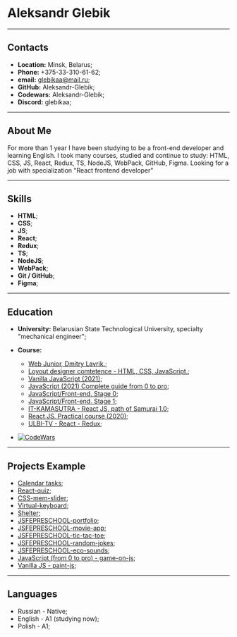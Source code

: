 # Aleksandr Glebik

***

## Contacts
- **Location:** Minsk, Belarus;
- **Phone:** +375-33-310-61-62;
- **email:** glebikaa@mail.ru;
- **GitHub:** Aleksandr-Glebik;
- **Codewars:** Aleksandr-Glebik;
- **Discord:** glebikaa;

***
## About Me

For more than 1 year  I have been studying to be a front-end developer and learning English.
I took many courses, studied and continue to study: HTML, CSS, JS, React, Redux, TS, NodeJS, WebPack, GitHub, Figma.
Looking for a job with specialization "React frontend developer"

***
## Skills
- **HTML**;
- **CSS**;
- **JS**;
- **React**;
- **Redux**;
- **TS**;
- **NodeJS**;
- **WebPack**;
- **Git / GitHub**;
- **Figma**;
***

## Education
* **University:** Belarusian State Technological University, specialty "mechanical engineer";

* **Course:**
    * [Web Junior, Dmitry Lavrik.](https://www.youtube.com/watch?v=8i3iTVsdnrg&list=PLyeqauxei6jddpCRnLoQIpkRGxaip5pJ4);
    * [Loyout designer comtetence - HTML, CSS, JavaScript.](https://www.mishanep.com/);
    * [Vanilla JavaScript (2021)](https://www.udemy.com/course/jacascript-for-beginners/);
    * [JavaScript (2021) Complete guide from 0 to pro](https://www.udemy.com/course/javascript-full-guide/);
    * [JavaScript/Front-end. Stage 0](https://rs.school/js-stage0/);
    * [JavaScript/Front-end. Stage 1](https://rs.school/js/);
    * [IT-KAMASUTRA - React JS, path of Samurai 1.0](https://www.youtube.com/playlist?list=PLcvhF2Wqh7DNVy1OCUpG3i5lyxyBWhGZ8);
    * [React JS. Practical course (2020)](https://www.udemy.com/course/react-2020-complete-guide/);
    * [ULBI-TV - React - Redux](https://www.youtube.com/c/UlbiTV);

* [![CodeWars](https://www.codewars.com/users/Aleksandr-Glebik/badges/small)](https://www.codewars.com/users/Aleksandr-Glebik)
***

## Projects Example
* [Calendar tasks](https://aleksandr-glebik.github.io/ulbi-tv-real-task/);
* [React-quiz](https://react-quiz-29ea8.web.app/);
* [CSS-mem-slider](https://aleksandr-glebik.github.io/cssMemSliderWithoutJS/cssMemSlider/index.html);
* [Virtual-keyboard](https://aleksandr-glebik.github.io/rss-virtual-keyboard/);
* [Shelter](https://aleksandr-glebik.github.io/rsschool-JSFE2022Q1-shelter/shelter/pages/main/);
* [JSFEPRESCHOOL-portfolio](https://Aleksandr-Glebik.github.io/portfolio-JSFEPRESCHOOL/portfolio/);
* [JSFEPRESCHOOL-movie-app](https://Aleksandr-Glebik.github.io/movie-app-JSFEPRESCHOOL/movie-app/);
* [JSFEPRESCHOOL-tic-tac-toe](https://Aleksandr-Glebik.github.io/tic-tac-toe/tic-tac-toe/);
* [JSFEPRESCHOOL-random-jokes](https://Aleksandr-Glebik.github.io/random-jokes/);
* [JSFEPRESCHOOL-eco-sounds](https://Aleksandr-Glebik.github.io/eco-sounds/);
* [JavaScript (from 0 to pro) - game-on-js](https://Aleksandr-Glebik.github.io/game-on-js/);
* [Vanilla JS - paint-js](https://Aleksandr-Glebik.github.io/paint-js/);

***
## Languages
- Russian - Native;
- English - A1 (studying now);
- Polish - A1;



